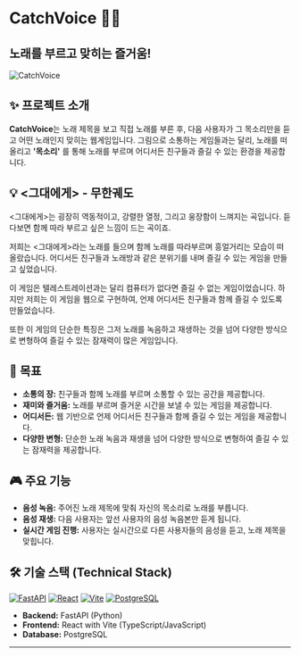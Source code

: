 # CatchVoice 🎤🎶

## 노래를 부르고 맞히는 즐거움!

![CatchVoice](https://via.placeholder.com/600x300?text=CatchVoice)

## ✨ 프로젝트 소개

**CatchVoice**는 노래 제목을 보고 직접 노래를 부른 후, 다음 사용자가 그 목소리만을 듣고 어떤 노래인지 맞히는 웹게임입니다. 그림으로 소통하는 게임들과는 달리, 노래를 떠올리고 **'목소리'** 를 통해 노래를 부르며 어디서든 친구들과 즐길 수 있는 환경을 제공합니다.

## 💡 <그대에게> - 무한궤도

<그대에게>는 굉장히 역동적이고, 강렬한 열정, 그리고 웅장함이 느껴지는 곡입니다. 듣다보면 함께 따라 부르고 싶은 느낌이 드는 곡이죠.

저희는 <그대에게>라는 노래를 들으며 함께 노래를 따라부르며 흥얼거리는 모습이 떠올랐습니다. 어디서든 친구들과 노래방과 같은 분위기를 내며 즐길 수 있는 게임을 만들고 싶었습니다.

이 게임은 텔레스트레이션과는 달리 컴퓨터가 없다면 즐길 수 없는 게임이었습니다. 하지만 저희는 이 게임을 웹으로 구현하여, 언제 어디서든 친구들과 함께 즐길 수 있도록 만들었습니다.

또한 이 게임의 단순한 특징은 그저 노래를 녹음하고 재생하는 것을 넘어 다양한 방식으로 변형하여 즐길 수 있는 잠재력이 많은 게임입니다.

## 🎯 목표
* **소통의 장:** 친구들과 함께 노래를 부르며 소통할 수 있는 공간을 제공합니다.
* **재미와 즐거움:** 노래를 부르며 즐거운 시간을 보낼 수 있는 게임을 제공합니다.
* **어디서든:** 웹 기반으로 언제 어디서든 친구들과 함께 즐길 수 있는 게임을 제공합니다.
* **다양한 변형:** 단순한 노래 녹음과 재생을 넘어 다양한 방식으로 변형하여 즐길 수 있는 잠재력을 제공합니다.

## 🎮 주요 기능

* **음성 녹음:** 주어진 노래 제목에 맞춰 자신의 목소리로 노래를 부릅니다.
* **음성 재생:** 다음 사용자는 앞선 사용자의 음성 녹음본만 듣게 됩니다.
* **실시간 게임 진행:** 사용자는 실시간으로 다른 사용자들의 음성을 듣고, 노래 제목을 맞힙니다.

## 🛠️ 기술 스택 (Technical Stack)

[![FastAPI](https://img.shields.io/badge/FastAPI-009688?style=for-the-badge&logo=fastapi&logoColor=white)](https://fastapi.tiangolo.com/)
[![React](https://img.shields.io/badge/React-61DAFB?style=for-the-badge&logo=react&logoColor=white)](https://react.dev/)
[![Vite](https://img.shields.io/badge/Vite-646CFF?style=for-the-badge&logo=vite&logoColor=white)](https://vitejs.dev/)
[![PostgreSQL](https://img.shields.io/badge/PostgreSQL-4169E1?style=for-the-badge&logo=postgresql&logoColor=white)](https://www.postgresql.org/)

* **Backend:** FastAPI (Python)
* **Frontend:** React with Vite (TypeScript/JavaScript)
* **Database:** PostgreSQL

---